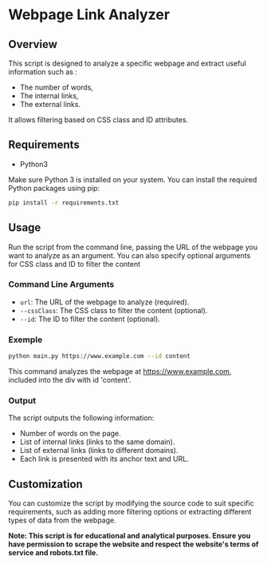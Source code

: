 # Webpage Link Analyzer

## Overview

This script is designed to analyze a specific webpage and extract useful information such as :
- The number of words,
- The internal links,
- The external links.

It allows filtering based on CSS class and ID attributes.

## Requirements

- Python3

Make sure Python 3 is installed on your system. You can install the required Python packages using pip:

```bash
pip install -r requirements.txt
```

## Usage

Run the script from the command line, passing the URL of the webpage you want to analyze as an argument. You can also specify optional arguments for CSS class and ID to filter the content

### Command Line Arguments

- `url`: The URL of the webpage to analyze (required).
- `--cssClass`: The CSS class to filter the content (optional).
- `--id`: The ID to filter the content (optional).

### Exemple

```bash
python main.py https://www.example.com --id content
```

This command analyzes the webpage at https://www.example.com, included into the div with id 'content'.

### Output
The script outputs the following information:

- Number of words on the page.
- List of internal links (links to the same domain).
- List of external links (links to different domains).
- Each link is presented with its anchor text and URL.

##  Customization
You can customize the script by modifying the source code to suit specific requirements, such as adding more filtering options or extracting different types of data from the webpage.

**Note: This script is for educational and analytical purposes. Ensure you have permission to scrape the website and respect the website's terms of service and robots.txt file.**